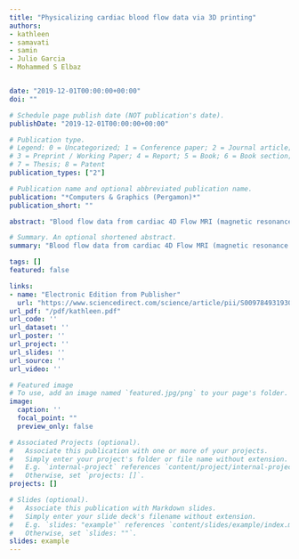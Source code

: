 ```yaml
---
title: "Physicalizing cardiac blood flow data via 3D printing"
authors:
- kathleen
- samavati
- samin
- Julio Garcia
- Mohammed S Elbaz


date: "2019-12-01T00:00:00+00:00"
doi: ""

# Schedule page publish date (NOT publication's date).
publishDate: "2019-12-01T00:00:00+00:00"

# Publication type.
# Legend: 0 = Uncategorized; 1 = Conference paper; 2 = Journal article;
# 3 = Preprint / Working Paper; 4 = Report; 5 = Book; 6 = Book section;
# 7 = Thesis; 8 = Patent
publication_types: ["2"]

# Publication name and optional abbreviated publication name.
publication: "*Computers & Graphics (Pergamon)*"
publication_short: ""

abstract: "Blood flow data from cardiac 4D Flow MRI (magnetic resonance imaging) holds much potential for research and diagnosis of flow-related diseases. However, understanding this data is quite challenging – after all, it is a volumetric vector field that changes over time. One helpful way to explore the data is by flow visualization, but most traditional flow visualizations are designed for 2D screens and thus suffer from limited depth perception and restricted screen space. We propose a novel slice-based physical model as a complementary method for visualizing the flow data. The design of this model respects the conventional method of viewing medical imagery (i.e., in cross sections) but has the added advantages of engaging one’s sense of touch, not suffering from screen space restrictions, and being easily fabricated by affordable fused deposition modelling (FDM) printers. We apply the slice-based technique to …"

# Summary. An optional shortened abstract.
summary: "Blood flow data from cardiac 4D Flow MRI (magnetic resonance imaging) holds much potential for research and diagnosis of flow-related diseases. However, understanding this data is quite challenging – after all, it is a volumetric vector field that changes over time. One helpful way to explore the data is by flow visualization, but most traditional flow visualizations are designed for 2D screens and thus suffer from limited depth perception and restricted screen space. We propose a novel slice-ba..."

tags: []
featured: false

links:
- name: "Electronic Edition from Publisher"
  url: "https://www.sciencedirect.com/science/article/pii/S0097849319301554?via%3Dihub"
url_pdf: "/pdf/kathleen.pdf"
url_code: ''
url_dataset: ''
url_poster: ''
url_project: ''
url_slides: ''
url_source: ''
url_video: ''

# Featured image
# To use, add an image named `featured.jpg/png` to your page's folder. 
image:
  caption: ''
  focal_point: ""
  preview_only: false

# Associated Projects (optional).
#   Associate this publication with one or more of your projects.
#   Simply enter your project's folder or file name without extension.
#   E.g. `internal-project` references `content/project/internal-project/index.md`.
#   Otherwise, set `projects: []`.
projects: []

# Slides (optional).
#   Associate this publication with Markdown slides.
#   Simply enter your slide deck's filename without extension.
#   E.g. `slides: "example"` references `content/slides/example/index.md`.
#   Otherwise, set `slides: ""`.
slides: example
---
```

